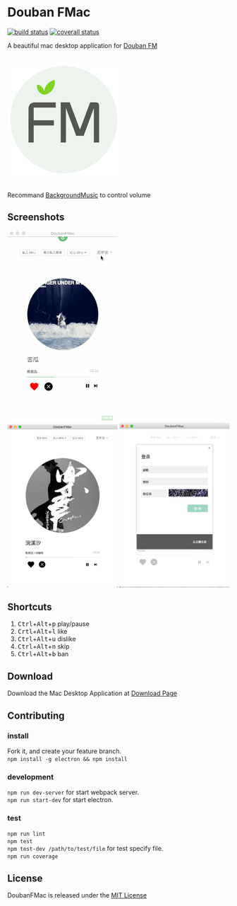 # Douban FMac

[![build status][travis-image]][travis-url]
[![coverall status][coveralls-image]][coveralls-url]

A beautiful mac desktop application for [Douban FM](http://douban.fm)

<br/>
<img src="static/logo.png" alt="DoubanFMac" width="256px" />
<br/> <br/>

Recommand [BackgroundMusic](https://github.com/kyleneideck/BackgroundMusic) to control volume

## Screenshots

<img src="static/screenshots/demo.gif" alt="demo" width="250px" />
<br/>
<img src="static/screenshots/screenshot-app.png" alt="screenshot" width="250px" />
<img src="static/screenshots/screenshot-login.png" alt="screenshot" width="250px" />

## Shortcuts

1. <kbd>Ctrl</kbd>+<kbd>Alt</kbd>+<kbd>p</kbd> play/pause
2. <kbd>Crtl</kbd>+<kbd>Alt</kbd>+<kbd>l</kbd> like
3. <kbd>Ctrl</kbd>+<kbd>Alt</kbd>+<kbd>u</kbd> dislike
4. <kbd>Ctrl</kbd>+<kbd>Alt</kbd>+<kbd>n</kbd> skip
5. <kbd>Ctrl</kbd>+<kbd>Alt</kbd>+<kbd>b</kbd> ban

## Download

Download the Mac Desktop Application at [Download Page](http://darmody.github.io/DoubanFMac/)

[travis-image]: https://img.shields.io/travis/Darmody/DoubanFMac/master.svg
[travis-url]: https://travis-ci.org/Darmody/DoubanFMac
[coveralls-image]: https://img.shields.io/coveralls/Darmody/DoubanFMac/master.svg
[coveralls-url]: https://coveralls.io/github/Darmody/DoubanFMac
[version-image]: https://img.shields.io/badge/version-beta-blue.svg
[version-url]: https://github.com/Darmody/DoubanFMac/releases

## Contributing

### install

Fork it, and create your feature branch.  
`npm install -g electron && npm install`

### development

`npm run dev-server` for start webpack server.  
`npm run start-dev` for start electron.

### test

`npm run lint`  
`npm test`  
`npm test-dev /path/to/test/file` for test specify file.  
`npm run coverage`

## License

DoubanFMac is released under the [MIT License](http://www.opensource.org/licenses/MIT)
